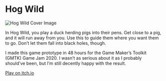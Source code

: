 # Hog Wild

![Hog Wild Cover Image](https://i2.wp.com/eliotcowley.com/wp-content/uploads/2020/08/HogWildWideCover.png)

In Hog Wild, you play a duck herding pigs into their pens. Get close to a pig, and it will run away from you. Use this to guide them where you want them to go. Don’t let them fall into black holes, though.

I made this game prototype in 48 hours for the Game Maker’s Toolkit (GMTK) Game Jam 2020. I wasn’t as serious about it as I probably should’ve been, but I’m still decently happy with the result.

[Play on itch.io](https://smeliot.itch.io/hog-wild)
